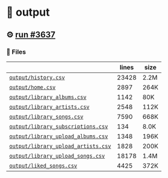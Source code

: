 # 📝  output 

## ⚙️ [run #3637](https://github.com/jwenerd/ytm-dl/actions/runs/13670070880)

### 📁 Files

|                                                                         |lines|size|
|-------------------------------------------------------------------------|-----|----|
|[`output/history.csv` ](output/history.csv)                              |23428|2.2M|
|[`output/home.csv` ](output/home.csv)                                    |2897 |264K|
|[`output/library_albums.csv` ](output/library_albums.csv)                |1142 |80K |
|[`output/library_artists.csv` ](output/library_artists.csv)              |2548 |112K|
|[`output/library_songs.csv` ](output/library_songs.csv)                  |7590 |668K|
|[`output/library_subscriptions.csv` ](output/library_subscriptions.csv)  |134  |8.0K|
|[`output/library_upload_albums.csv` ](output/library_upload_albums.csv)  |1348 |196K|
|[`output/library_upload_artists.csv` ](output/library_upload_artists.csv)|1828 |200K|
|[`output/library_upload_songs.csv` ](output/library_upload_songs.csv)    |18178|1.4M|
|[`output/liked_songs.csv` ](output/liked_songs.csv)                      |4425 |372K|